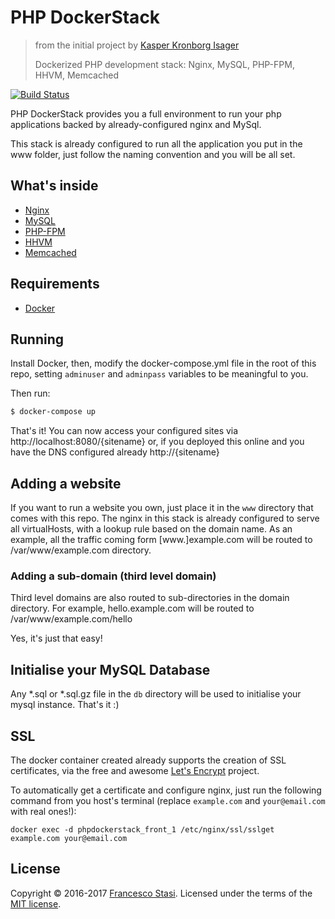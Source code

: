 # PHP DockerStack
> from the initial project by [Kasper Kronborg Isager](http://github.com/kasperisager/php-dockerized)
>
> Dockerized PHP development stack: Nginx, MySQL, PHP-FPM, HHVM, Memcached

[![Build Status](https://travis-ci.org/fstasi/php-dockerstack.svg)](https://travis-ci.org/fstasi/php-dockerstack)

PHP DockerStack provides you a full environment to run your php applications backed by already-configured nginx and MySql.

This stack is already configured to run all the application you put in the www folder, just follow the naming convention and you will be all set.


## What's inside

* [Nginx](http://nginx.org/)
* [MySQL](http://www.mysql.com/)
* [PHP-FPM](http://php-fpm.org/)
* [HHVM](http://www.hhvm.com/)
* [Memcached](http://memcached.org/)

## Requirements

* [Docker](https://docs.docker.com/installation/)

## Running

Install Docker, then, modify the docker-compose.yml file in the root of this repo, setting `adminuser` and `adminpass` variables to be meaningful to you.


Then run:

```sh
$ docker-compose up
```

That's it! You can now access your configured sites via http://localhost:8080/{sitename} or, if you deployed this online and you have the DNS configured already http://{sitename}


## Adding a website

If you want to run a website you own, just place it in the `www` directory that comes with this repo.
The nginx in this stack is already configured to serve all virtualHosts, with a lookup rule based on the domain name.
As an example, all the traffic coming form [www.]example.com will be routed to /var/www/example.com directory.

### Adding a sub-domain (third level domain)

Third level domains are also routed to sub-directories in the domain directory. For example, hello.example.com will be routed to /var/www/example.com/hello

Yes, it's just that easy!


## Initialise your MySQL Database

Any *.sql or *.sql.gz file in the `db` directory will be used to initialise your mysql instance. That's it :)

## SSL

The docker container created already supports the creation of SSL certificates, via the free and awesome [Let's Encrypt](https://letsencrypt.org/) project.

To automatically get a certificate and configure nginx, just run the following command from you host's terminal (replace `example.com` and `your@email.com` with real ones!):
```
docker exec -d phpdockerstack_front_1 /etc/nginx/ssl/sslget example.com your@email.com

```

## License

Copyright &copy; 2016-2017 [Francesco Stasi](http://github.com/fstasi). Licensed under the terms of the [MIT license](LICENSE.md).